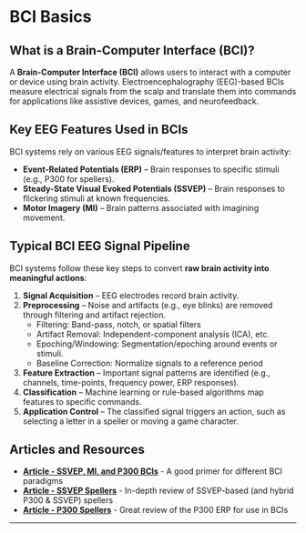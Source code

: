 # BCI Basics

## What is a Brain-Computer Interface (BCI)?
A **Brain-Computer Interface (BCI)** allows users to interact with a computer or device using brain activity. Electroencephalography (EEG)-based BCIs measure electrical signals from the scalp and translate them into commands for applications like assistive devices, games, and neurofeedback. 

## Key EEG Features Used in BCIs  
BCI systems rely on various EEG signals/features to interpret brain activity:
- **Event-Related Potentials (ERP)** – Brain responses to specific stimuli (e.g., P300 for spellers).
- **Steady-State Visual Evoked Potentials (SSVEP)** – Brain responses to flickering stimuli at known frequencies.  
- **Motor Imagery (MI)** – Brain patterns associated with imagining movement.

## Typical BCI EEG Signal Pipeline 
BCI systems follow these key steps to convert **raw brain activity into meaningful actions**: 

1. **Signal Acquisition** – EEG electrodes record brain activity.  
2. **Preprocessing** – Noise and artifacts (e.g., eye blinks) are removed through filtering and artifact rejection.
    - Filtering: Band-pass, notch, or spatial filters
    - Artifact Removal: Independent-component analysis (ICA), etc.
    - Epoching/Windowing: Segmentation/epoching around events or stimuli.
    - Baseline Correction: Normalize signals to a reference period
3. **Feature Extraction** – Important signal patterns are identified (e.g., channels, time-points, frequency power, ERP responses).
4. **Classification** – Machine learning or rule-based algorithms map features to specific commands.
5. **Application Control** – The classified signal triggers an action, such as selecting a letter in a speller or moving a game character.  

## Articles and Resources
- **[Article - SSVEP, MI, and P300 BCIs](https://doi.org/10.1093/gigascience/giz002)** - A good primer for different BCI paradigms 
- **[Article - SSVEP Spellers](https://pmc.ncbi.nlm.nih.gov/articles/PMC8065759/)** - In-depth review of SSVEP-based (and hybrid P300 & SSVEP) spellers
- **[Article - P300 Spellers](https://doi.org/10.1111/psyp.13569)** - Great review of the P300 ERP for use in BCIs


---